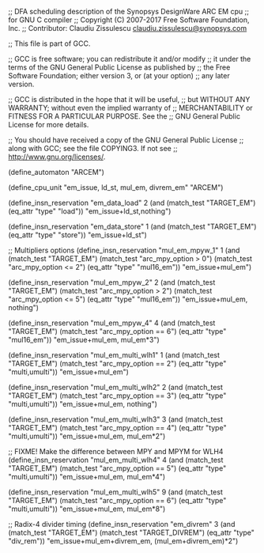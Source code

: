 ;; DFA scheduling description of the Synopsys DesignWare ARC EM cpu
;; for GNU C compiler
;; Copyright (C) 2007-2017 Free Software Foundation, Inc.
;; Contributor: Claudiu Zissulescu <claudiu.zissulescu@synopsys.com>

;; This file is part of GCC.

;; GCC is free software; you can redistribute it and/or modify
;; it under the terms of the GNU General Public License as published by
;; the Free Software Foundation; either version 3, or (at your option)
;; any later version.

;; GCC is distributed in the hope that it will be useful,
;; but WITHOUT ANY WARRANTY; without even the implied warranty of
;; MERCHANTABILITY or FITNESS FOR A PARTICULAR PURPOSE.  See the
;; GNU General Public License for more details.

;; You should have received a copy of the GNU General Public License
;; along with GCC; see the file COPYING3.  If not see
;; <http://www.gnu.org/licenses/>.

(define_automaton "ARCEM")

(define_cpu_unit "em_issue, ld_st, mul_em, divrem_em" "ARCEM")

(define_insn_reservation "em_data_load" 2
  (and (match_test "TARGET_EM")
       (eq_attr "type" "load"))
  "em_issue+ld_st,nothing")

(define_insn_reservation "em_data_store" 1
  (and (match_test "TARGET_EM")
       (eq_attr "type" "store"))
  "em_issue+ld_st")

;; Multipliers options
(define_insn_reservation "mul_em_mpyw_1" 1
  (and (match_test "TARGET_EM")
       (match_test "arc_mpy_option > 0")
       (match_test "arc_mpy_option <= 2")
       (eq_attr "type" "mul16_em"))
  "em_issue+mul_em")

(define_insn_reservation "mul_em_mpyw_2" 2
  (and (match_test "TARGET_EM")
       (match_test "arc_mpy_option > 2")
       (match_test "arc_mpy_option <= 5")
       (eq_attr "type" "mul16_em"))
  "em_issue+mul_em, nothing")

(define_insn_reservation "mul_em_mpyw_4" 4
  (and (match_test "TARGET_EM")
       (match_test "arc_mpy_option == 6")
       (eq_attr "type" "mul16_em"))
  "em_issue+mul_em, mul_em*3")

(define_insn_reservation "mul_em_multi_wlh1" 1
  (and (match_test "TARGET_EM")
       (match_test "arc_mpy_option == 2")
       (eq_attr "type" "multi,umulti"))
  "em_issue+mul_em")

(define_insn_reservation "mul_em_multi_wlh2" 2
  (and (match_test "TARGET_EM")
       (match_test "arc_mpy_option == 3")
       (eq_attr "type" "multi,umulti"))
  "em_issue+mul_em, nothing")

(define_insn_reservation "mul_em_multi_wlh3" 3
  (and (match_test "TARGET_EM")
       (match_test "arc_mpy_option == 4")
       (eq_attr "type" "multi,umulti"))
  "em_issue+mul_em, mul_em*2")

;; FIXME! Make the difference between MPY and MPYM for WLH4
(define_insn_reservation "mul_em_multi_wlh4" 4
  (and (match_test "TARGET_EM")
       (match_test "arc_mpy_option == 5")
       (eq_attr "type" "multi,umulti"))
  "em_issue+mul_em, mul_em*4")

(define_insn_reservation "mul_em_multi_wlh5" 9
  (and (match_test "TARGET_EM")
       (match_test "arc_mpy_option == 6")
       (eq_attr "type" "multi,umulti"))
  "em_issue+mul_em, mul_em*8")

;; Radix-4 divider timing
(define_insn_reservation "em_divrem" 3
  (and (match_test "TARGET_EM")
       (match_test "TARGET_DIVREM")
       (eq_attr "type" "div_rem"))
  "em_issue+mul_em+divrem_em, (mul_em+divrem_em)*2")

